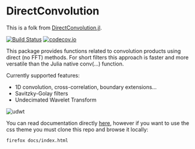 # DirectConvolution
This is a folk from [DirectConvolution.jl](https://github.com/vincent-picaud/DirectConvolution.jl).

[![Build Status](https://travis-ci.org/vincent-picaud/DirectConvolution.jl.svg?branch=master)](https://travis-ci.org/vincent-picaud/DirectConvolution.jl) 
[![codecov.io](http://codecov.io/github/vincent-picaud/DirectConvolution.jl/coverage.svg?branch=master)](http://codecov.io/github/vincent-picaud/DirectConvolution.jl?branch=master)

This package provides functions related to convolution products using
direct (no FFT) methods. For short filters this approach is faster and
more versatile than the Julia native conv(...) function.

Currently supported features:
- 1D convolution, cross-correlation, boundary extensions...
- Savitzky-Golay filters
- Undecimated Wavelet Transform

![udwt](https://github.com/vincent-picaud/DirectConvolution.jl/blob/master/docs/use_cases/UDW/figures/W.png)

You can read documentation directly
[here](https://vincent-picaud.github.io/DirectConvolution.jl/index.html),
however if you want to use the css theme you must clone this repo and browse it locally:

```
firefox docs/index.html
```



